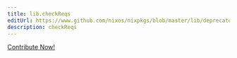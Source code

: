 ```yaml
---
title: lib.checkReqs
editUrl: https://www.github.com/nixos/nixpkgs/blob/master/lib/deprecated.nix#L78C15
description: checkReqs
---
```


<a href="https://www.github.com/nixos/nixpkgs/blob/master/lib/deprecated.nix#L78C15">Contribute Now!</a>
